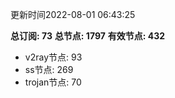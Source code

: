更新时间2022-08-01 06:43:25

**总订阅: 73**
**总节点: 1797**
**有效节点: 432**
- v2ray节点: 93
- ss节点: 269
- trojan节点: 70
